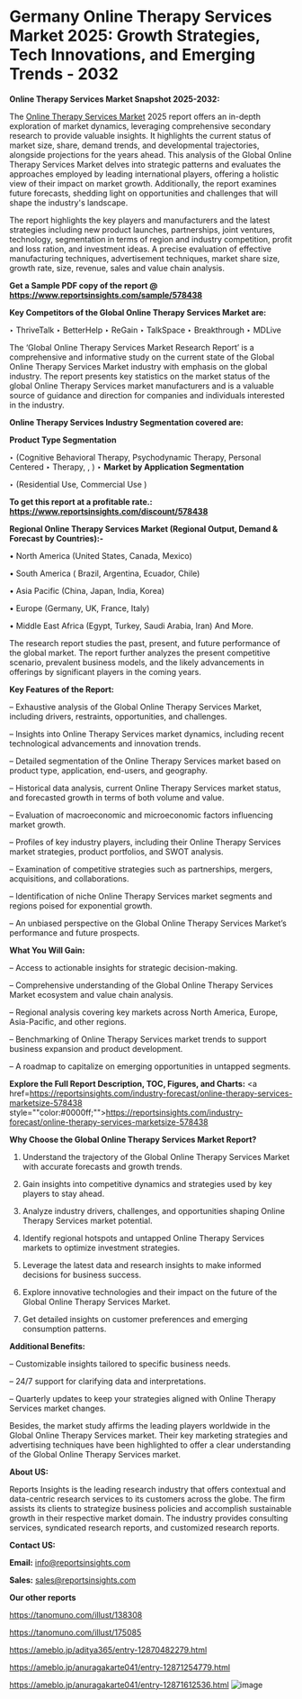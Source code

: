 # Germany Online Therapy Services Market 2025: Growth Strategies, Tech Innovations, and Emerging Trends - 2032

<strong>Online Therapy Services Market Snapshot 2025-2032:</strong>

The <a href=https://www.reportsinsights.com/sample/578438>Online Therapy Services Market</a> 2025 report offers an in-depth exploration of market dynamics, leveraging comprehensive secondary research to provide valuable insights. It highlights the current status of market size, share, demand trends, and developmental trajectories, alongside projections for the years ahead. This analysis of the Global Online Therapy Services Market delves into strategic patterns and evaluates the approaches employed by leading international players, offering a holistic view of their impact on market growth. Additionally, the report examines future forecasts, shedding light on opportunities and challenges that will shape the industry's landscape.

The report highlights the key players and manufacturers and the latest strategies including new product launches, partnerships, joint ventures, technology, segmentation in terms of region and industry competition, profit and loss ration, and investment ideas. A precise evaluation of effective manufacturing techniques, advertisement techniques, market share size, growth rate, size, revenue, sales and value chain analysis.

<strong>Get a Sample PDF copy of the report @ <a href=https://www.reportsinsights.com/sample/578438 style=color:#0000ff;>https://www.reportsinsights.com/sample/578438</a></strong>

<strong>Key Competitors of the Global Online Therapy Services Market are:</strong>

‣ ThriveTalk 
‣ BetterHelp 
‣ ReGain 
‣ TalkSpace 
‣ Breakthrough 
‣ MDLive

The ‘Global Online Therapy Services Market Research Report’ is a comprehensive and informative study on the current state of the Global Online Therapy Services Market industry with emphasis on the global industry. The report presents key statistics on the market status of the global Online Therapy Services market manufacturers and is a valuable source of guidance and direction for companies and individuals interested in the industry.

<strong>Online Therapy Services Industry Segmentation covered are:</strong>

<strong>Product Type Segmentation</strong>

‣ (Cognitive Behavioral Therapy, Psychodynamic Therapy, Personal Centered 
‣ Therapy, , )
‣ 
<strong>Market by Application Segmentation</strong>

‣ (Residential Use, Commercial Use )

<strong>To get this report at a profitable rate.: <a href=https://www.reportsinsights.com/discount/578438 style=color:#0000ff;>https://www.reportsinsights.com/discount/578438</a></strong>

<strong>Regional Online Therapy Services Market (Regional Output, Demand &amp; Forecast by Countries):-</strong>

• North America (United States, Canada, Mexico)

• South America ( Brazil, Argentina, Ecuador, Chile)

• Asia Pacific (China, Japan, India, Korea)

• Europe (Germany, UK, France, Italy)

• Middle East Africa (Egypt, Turkey, Saudi Arabia, Iran) And More.

The research report studies the past, present, and future performance of the global market. The report further analyzes the present competitive scenario, prevalent business models, and the likely advancements in offerings by significant players in the coming years.

<strong>Key Features of the Report:</strong>

– Exhaustive analysis of the Global Online Therapy Services Market, including drivers, restraints, opportunities, and challenges.

– Insights into Online Therapy Services market dynamics, including recent technological advancements and innovation trends.

– Detailed segmentation of the Online Therapy Services market based on product type, application, end-users, and geography.

– Historical data analysis, current Online Therapy Services market status, and forecasted growth in terms of both volume and value.

– Evaluation of macroeconomic and microeconomic factors influencing market growth.

– Profiles of key industry players, including their Online Therapy Services market strategies, product portfolios, and SWOT analysis.

– Examination of competitive strategies such as partnerships, mergers, acquisitions, and collaborations.

– Identification of niche Online Therapy Services market segments and regions poised for exponential growth.

– An unbiased perspective on the Global Online Therapy Services Market’s performance and future prospects.

<strong>What You Will Gain:</strong>

– Access to actionable insights for strategic decision-making.

– Comprehensive understanding of the Global Online Therapy Services Market ecosystem and value chain analysis.

– Regional analysis covering key markets across North America, Europe, Asia-Pacific, and other regions.

– Benchmarking of Online Therapy Services market trends to support business expansion and product development.

– A roadmap to capitalize on emerging opportunities in untapped segments.

<strong>Explore the Full Report Description, TOC, Figures, and Charts:</strong>
<a href=https://reportsinsights.com/industry-forecast/online-therapy-services-marketsize-578438 style=""color:#0000ff;"">https://reportsinsights.com/industry-forecast/online-therapy-services-marketsize-578438</a>

<strong>Why Choose the Global Online Therapy Services Market Report?</strong>

1. Understand the trajectory of the Global Online Therapy Services Market with accurate forecasts and growth trends.

2. Gain insights into competitive dynamics and strategies used by key players to stay ahead.

3. Analyze industry drivers, challenges, and opportunities shaping Online Therapy Services market potential.

4. Identify regional hotspots and untapped Online Therapy Services markets to optimize investment strategies.

5. Leverage the latest data and research insights to make informed decisions for business success.

6. Explore innovative technologies and their impact on the future of the Global Online Therapy Services Market.

7. Get detailed insights on customer preferences and emerging consumption patterns.

<strong>Additional Benefits:</strong>

– Customizable insights tailored to specific business needs.

– 24/7 support for clarifying data and interpretations.

– Quarterly updates to keep your strategies aligned with Online Therapy Services market changes.

Besides, the market study affirms the leading players worldwide in the Global Online Therapy Services market. Their key marketing strategies and advertising techniques have been highlighted to offer a clear understanding of the Global Online Therapy Services market.

<strong><strong>About US</strong>:</strong>

Reports Insights is the leading research industry that offers contextual and data-centric research services to its customers across the globe. The firm assists its clients to strategize business policies and accomplish sustainable growth in their respective market domain. The industry provides consulting services, syndicated research reports, and customized research reports.

<strong>Contact US:</strong>

<p class=><b>Email:</b> <a href=mailto:info@reportsinsights.com>info@reportsinsights.com</a></p>
<p class=><b>Sales:</b> <a href=mailto:sales@reportsinsights.com>sales@reportsinsights.com</a></p>

<strong>Our other reports</strong>

<a href=https://tanomuno.com/illust/138308>https://tanomuno.com/illust/138308</a>

<a href=https://tanomuno.com/illust/175085>https://tanomuno.com/illust/175085</a>

<a href=https://ameblo.jp/aditya365/entry-12870482279.html>https://ameblo.jp/aditya365/entry-12870482279.html</a>

<a href=https://ameblo.jp/anuragakarte041/entry-12871254779.html>https://ameblo.jp/anuragakarte041/entry-12871254779.html</a>

<a href=https://ameblo.jp/anuragakarte041/entry-12871612536.html>https://ameblo.jp/anuragakarte041/entry-12871612536.html</a>
![image](https://github.com/user-attachments/assets/183e695f-8c10-4954-a49a-4ee72104a72a)
